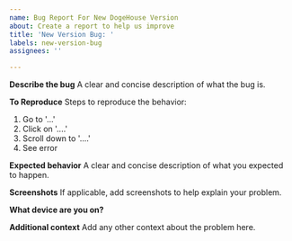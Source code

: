 ```yaml
---
name: Bug Report For New DogeHouse Version
about: Create a report to help us improve
title: 'New Version Bug: '
labels: new-version-bug
assignees: ''

---
```


**Describe the bug**
A clear and concise description of what the bug is.

**To Reproduce**
Steps to reproduce the behavior:
1. Go to '...'
2. Click on '....'
3. Scroll down to '....'
4. See error

**Expected behavior**
A clear and concise description of what you expected to happen.

**Screenshots**
If applicable, add screenshots to help explain your problem.

**What device are you on?**

**Additional context**
Add any other context about the problem here.
